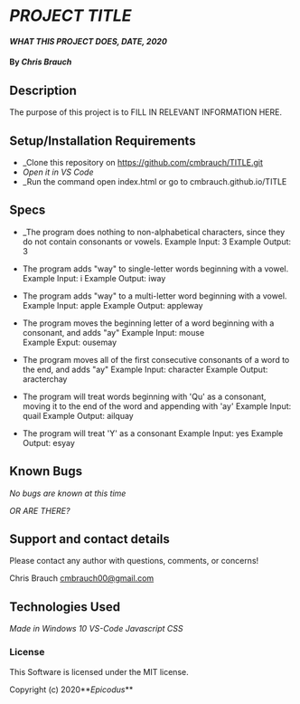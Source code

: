 # _PROJECT TITLE_

#### _WHAT THIS PROJECT DOES, DATE, 2020_

#### By _**Chris Brauch**_

## Description

The purpose of this project is to FILL IN RELEVANT INFORMATION HERE.

## Setup/Installation Requirements

* _Clone this repository on https://github.com/cmbrauch/TITLE.git
* _Open it in VS Code_
* _Run the command open index.html or go to cmbrauch.github.io/TITLE

## Specs

* _The program does nothing to non-alphabetical characters, since they do not contain consonants or vowels.
 Example Input: 3
 Example Output: 3

* The program adds "way" to single-letter words beginning with a vowel.
Example Input: i
Example Output: iway

* The program adds "way" to a multi-letter word beginning with a vowel.
Example Input: apple
Example Output: appleway

* The program moves the beginning letter of a word beginning with a consonant, and adds "ay"
Example Input: mouse   
Example Exput: ousemay 

* The program moves all of the first consecutive consonants of a word to the end, and adds "ay"
Example Input: character
Example Output: aracterchay

* The program will treat words beginning with 'Qu' as a consonant, moving it to the end of the word and appending with 'ay'
Example Input: quail 
Example Output: ailquay

* The program will treat 'Y' as a consonant
Example Input: yes
Example Output: esyay


## Known Bugs

_No bugs are known at this time_

_OR ARE THERE?_

## Support and contact details

Please contact any author with questions, comments, or concerns!

Chris Brauch <cmbrauch00@gmail.com>

## Technologies Used

_Made in Windows 10_
_VS-Code_
_Javascript_
_CSS_

### License

This Software is licensed under the MIT license.

Copyright (c) 2020**_Epicodus_**